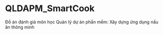 # QLDAPM_SmartCook
Đồ án đánh giá môn học Quản lý dự án phần mềm: Xây dựng ứng dụng nấu ăn thông minh
